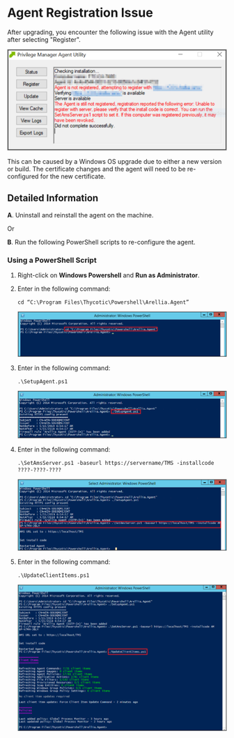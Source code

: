 [title]: # (Agent Registration)
[tags]: # (agents)
[priority]: # (12)
# Agent Registration Issue

After upgrading, you encounter the following issue with the Agent utility after selecting "Register".

![Error during Agent Registration](images/agents/reg-issue-1.png)

This can be caused by a Windows OS upgrade due to either a new version or build. The certificate changes and the agent will need to be re-configured for the new certificate.

## Detailed Information

__A__. Uninstall and reinstall the agent on the machine.

Or

__B__. Run the following PowerShell scripts to re-configure the agent.

### Using a PowerShell Script

1. Right-click on __Windows Powershell__ and __Run as Administrator__.
1. Enter in the following command:

   ```
   cd “C:\Program Files\Thycotic\Powershell\Arellia.Agent”
   ```
   ![Changing directory to agent location](images/agents/reg-issue-2.png)
1. Enter in the following command:

   ```
   .\SetupAgent.ps1
   ```
   ![Running the SetupAgent script](images/agents/reg-issue-3.png)
1. Enter in the following command:

   ```
   .\SetAmsServer.ps1 -baseurl https://servername/TMS -installcode ????-????-????
   ```
   ![Entering Install Code](images/agents/reg-issue-4.png)
1. Enter in the following command:

   ```
   .\UpdateClientItems.ps1
   ```
   ![Updating the client items](images/agents/reg-issue-5.png)
